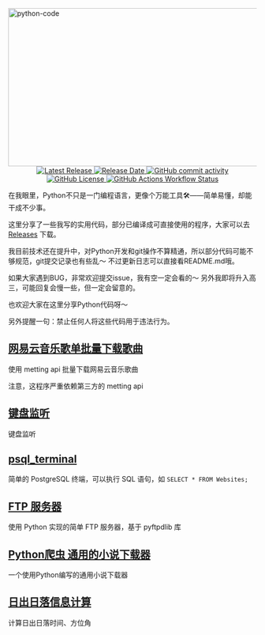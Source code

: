 <img src="https://socialify.git.ci/God-2077/python-code/image?font=JetBrains+Mono&language=1&name=1&owner=1&pattern=Circuit+Board&theme=Auto" alt="python-code" width="640" height="320" />

<div align="center">
  <a href="https://github.com/God-2077/python-code/releases">
    <img src="https://img.shields.io/github/release/God-2077/python-code.svg?color=0366d6" alt="Latest Release">
  </a>
  <a href="https://github.com/God-2077/python-code/releases">
    <img src="https://img.shields.io/github/release-date/God-2077/python-code.svg?color=28a745" alt="Release Date">
  </a>
  <a href="https://github.com/God-2077/python-code/commits/main/">
    <img src="https://img.shields.io/github/commit-activity/t/God-2077/python-code?color=6f42c1" alt="GitHub commit activity">
  </a>
  <a href="https://github.com/God-2077/python-code#GPL-3.0-1-ov-file">
    <img src="https://img.shields.io/github/license/God-2077/python-code?color=ff5722" alt="GitHub License">
  </a>
  <a href="https://github.com/God-2077/python-code/actions">
    <img src="https://img.shields.io/github/actions/workflow/status/God-2077/python-code/nuitka_package_release.yml?style=flat&color=20c997" alt="GitHub Actions Workflow Status">
  </a>
</div>

在我眼里，Python不只是一门编程语言，更像个万能工具🛠️——简单易懂，却能干成不少事。
 
这里分享了一些我写的实用代码，部分已编译成可直接使用的程序，大家可以去 [Releases](https://github.com/God-2077/python-code/releases) 下载。
 
我目前技术还在提升中，对Python开发和git操作不算精通，所以部分代码可能不够规范，git提交记录也有些乱～ 不过更新日志可以直接看README.md哦。
 
如果大家遇到BUG，非常欢迎提交issue，我有空一定会看的～ 另外我即将升入高三，可能回复会慢一些，但一定会留意的。
 
也欢迎大家在这里分享Python代码呀～

另外提醒一句：禁止任何人将这些代码用于违法行为。

## [网易云音乐歌单批量下载歌曲][1]

使用 metting api 批量下载网易云音乐歌曲

注意，这程序严重依赖第三方的 metting api


## [键盘监听][4]

键盘监听


## [psql_terminal][7]

简单的 PostgreSQL 终端，可以执行 SQL 语句，如 `SELECT * FROM Websites;`


## [FTP 服务器][6]

使用 Python 实现的简单 FTP 服务器，基于 pyftpdlib 库


## [Python爬虫 通用的小说下载器][8]

一个使用Python编写的通用小说下载器


## [日出日落信息计算][9]

计算日出日落时间、方位角



[1]: https://github.com/God-2077/python-code/tree/main/%E7%BD%91%E6%98%93%E4%BA%91%E9%9F%B3%E4%B9%90%E6%AD%8C%E5%8D%95%E6%89%B9%E9%87%8F%E4%B8%8B%E8%BD%BD%E6%AD%8C%E6%9B%B2
[2]: https://github.com/God-2077/python-code/blob/main/%E7%BD%91%E6%98%93%E4%BA%91%E9%9F%B3%E4%B9%90%E6%AD%8C%E5%8D%95%E6%89%B9%E9%87%8F%E4%B8%8B%E8%BD%BD%E6%AD%8C%E6%9B%B2/v.24-10-06.py
[4]: https://github.com/God-2077/python-code/tree/main/键盘监听
[5]: https://github.com/God-2077/python-code/tree/main/键盘监听/v.24.07.16.py
[6]: https://github.com/God-2077/python-code/tree/main/ftp_server/
[7]: https://github.com/God-2077/python-code/tree/main/psql_terminal/
[8]: https://github.com/God-2077/python-code/tree/main/novel_crawler/
[9]: https://github.com/God-2077/python-code/tree/main/sunrise_sunset_info/
